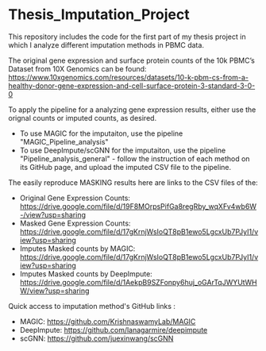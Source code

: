 # Thesis_Imputation_Project
This repository includes the code for the first part of my thesis project in which I analyze different imputation methods in PBMC data.

The original gene expression and surface protein counts of the 10k PBMC’s Dataset from 10X Genomics can be found: https://www.10xgenomics.com/resources/datasets/10-k-pbm-cs-from-a-healthy-donor-gene-expression-and-cell-surface-protein-3-standard-3-0-0

To apply the pipeline for a analyzing gene expression results, either use the orignal counts or imputed counts, as desired.
- To use MAGIC for the imputaiton, use the pipeline "MAGIC_Pipeline_analysis"
- To use DeepImpute/scGNN for the imputaiton, use the pipeline "Pipeline_analysis_general" - follow the instruction of each method on its GitHub page, and upload the imputed CSV file to the pipeline.

The easily reproduce MASKING results here are links to the CSV files of the:
- Original Gene Expression Counts: https://drive.google.com/file/d/19F8MOrpsPifGa8regRby_wqXFv4wb6W-/view?usp=sharing
- Masked Gene Expression Counts: https://drive.google.com/file/d/17gKrnjWsIoQT8pB1ewo5LgcxUb7PJyI1/view?usp=sharing
- Imputes Masked counts by MAGIC: https://drive.google.com/file/d/17gKrnjWsIoQT8pB1ewo5LgcxUb7PJyI1/view?usp=sharing 
- Imputes Masked counts by DeepImpute: https://drive.google.com/file/d/1AekpB9SZFonpy6huj_oGArTqJWYUtWHW/view?usp=sharing 

Quick access to imputation method's GitHub links :
- MAGIC: https://github.com/KrishnaswamyLab/MAGIC
- DeepImpute: https://github.com/lanagarmire/deepimpute
- scGNN: https://github.com/juexinwang/scGNN
